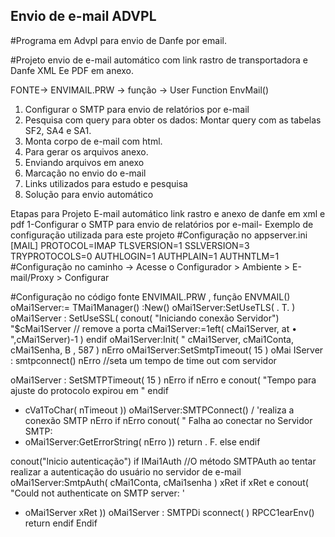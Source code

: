 ## Envio de e-mail ADVPL
#Programa em Advpl para envio de Danfe por email.

#Projeto envio de e-mail automático com link rastro de transportadora e Danfe XML Ee PDF em
anexo.

FONTE-> ENVIMAIL.PRW -> função -> User Function EnvMail()
1. Configurar o SMTP para envio de relatórios por e-mail
2. Pesquisa com query para obter os dados: Montar query com as tabelas SF2, SA4 e SA1.
3. Monta corpo de e-mail com html.
4. Para gerar os arquivos anexo.
5. Enviando arquivos em anexo
6. Marcação no envio do e-mail
7. Links utilizados para estudo e pesquisa
8. Solução para envio automático


Etapas para Projeto E-mail automático link rastro e anexo de danfe em xml e pdf
1-Configurar o SMTP para envio de relatórios por e-mail- Exemplo de configuração utilizada para
este projeto
#Configuração no appserver.ini
[MAIL]
PROTOCOL=IMAP
TLSVERSION=1
SSLVERSION=3
TRYPROTOCOLS=0
AUTHLOGIN=1
AUTHPLAIN=1
AUTHNTLM=1
#Configuração no caminho -> Acesse o Configurador > Ambiente > E-mail/Proxy > Configurar


#Configuração no código fonte ENVIMAIL.PRW , função ENVMAIL()
oMai1Server:= TMai1Manager() :New() 
oMai1Server:SetUseTLS( . T. ) 
oMai1Server : SetUseSSL( 
conout( "Iniciando conexão Servidor") 
"$cMai1Server // remove a porta 
cMai1Server:=1eft( cMai1Server, at • ",cMai1Server)-1 ) 
endif 
oMai1Server:Init( " 
cMai1Server, cMai1Conta, cMai1Senha, B , 587 ) 
nErro 
oMai1Server:SetSmtpTimeout( 15 ) 
oMai IServer : smtpconnect() 
nErro 
//seta um tempo de time out com servidor 

oMai1Server : SetSMTPTimeout( 15 ) 
nErro 
if nErro e 
conout( "Tempo para ajuste do protocolo expirou em " 
endif 
+ cVa1ToChar( nTimeout )) 
oMai1Server:SMTPConnect() / 'realiza a conexão SMTP 
nErro 
if nErro 
conout( " Falha ao conectar no Servidor SMTP: 
+ oMai1Server:GetErrorString( nErro )) 
return . F. 
else 
endif 

conout("lnicio autenticação") 
if IMai1Auth 
//O método SMTPAuth ao tentar realizar a autenticação do usuário no servidor de e-mail 
oMai1Server:SmtpAuth( cMai1Conta, cMai1senha ) 
xRet 
if xRet e 
conout( "Could not authenticate on SMTP server: ' 
+ oMai1Server xRet )) 
oMai1Server : SMTPDi sconnect( ) 
RPCC1earEnv() 
return 
endif 
Endif 








